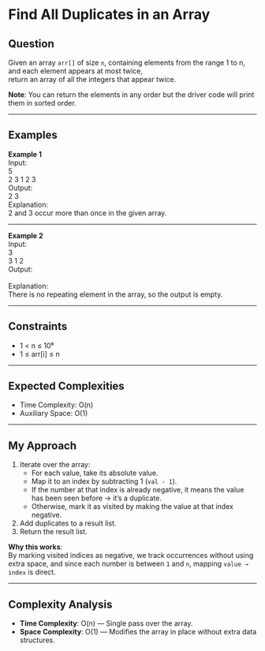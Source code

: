 # Find All Duplicates in an Array

## Question
Given an array `arr[]` of size `n`, containing elements from the range 1 to n, and each element appears at most twice,  
return an array of all the integers that appear twice.  

**Note**: You can return the elements in any order but the driver code will print them in sorted order.

---

## Examples

**Example 1**  
Input:  
5  
2 3 1 2 3  
Output:  
2 3  
Explanation:  
2 and 3 occur more than once in the given array.

---

**Example 2**  
Input:  
3  
3 1 2  
Output:  
<empty output>  
Explanation:  
There is no repeating element in the array, so the output is empty.

---

## Constraints
- 1 < n ≤ 10⁶  
- 1 ≤ arr[i] ≤ n  

---

## Expected Complexities
- Time Complexity: O(n)  
- Auxiliary Space: O(1)  

---

## My Approach
1. Iterate over the array:
   - For each value, take its absolute value.
   - Map it to an index by subtracting 1 (`val - 1`).
   - If the number at that index is already negative, it means the value has been seen before → it’s a duplicate.
   - Otherwise, mark it as visited by making the value at that index negative.
2. Add duplicates to a result list.
3. Return the result list.

**Why this works**:  
By marking visited indices as negative, we track occurrences without using extra space, and since each number is between `1` and `n`, mapping `value → index` is direct.

---

## Complexity Analysis
- **Time Complexity**: O(n) — Single pass over the array.
- **Space Complexity**: O(1) — Modifies the array in place without extra data structures.